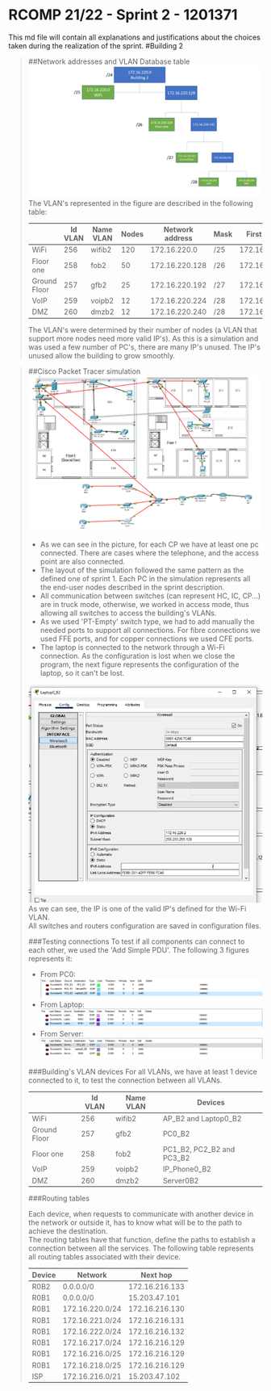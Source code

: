 RCOMP 21/22 - Sprint 2 - 1201371
===========================================
This md file will contain all explanations and justifications about the choices taken during the realization of the sprint.
#Building 2
> ##Network addresses and VLAN Database table
> ![Network Address Tree](Figures/Arvore.PNG)
> The VLAN's represented in the figure are described in the following table:
> 
> |               |   Id VLAN     | Name VLAN   |  Nodes |  Network address  | Mask| First valid ip  |  Last valid ip  |  Broadcast address |
> |---            |---            |---          |---     |---                |---  |---              |---              |---                 |
> |  WiFi         |    256        |wifib2       |  120   | 172.16.220.0     | /25 |  172.16.220.1    | 172.16.220.126  | 172.16.220.127     |
> |  Floor one    |    258        |fob2         |  50    | 172.16.220.128   | /26 |  172.16.220.129  | 172.16.220.190  | 172.16.220.191     |
> |  Ground Floor |    257        |gfb2         |  25    | 172.16.220.192    | /27 | 172.16.220.193  | 172.16.220.222  | 172.16.220.223     |
> |  VoIP         |    259        |voipb2       |  12    | 172.16.220.224    | /28 | 172.16.220.225  | 172.16.220.238  | 172.16.220.239     |
> |  DMZ          |    260        |dmzb2        |  12    | 172.16.220.240    | /28 | 172.16.220.241  | 172.16.220.254  | 172.16.220.255     |
> The VLAN's were determined by their number of nodes (a VLAN that support more nodes need more valid IP's). As this is a simulation and was used a few number of PC's, there are many IP's unused. The IP's unused allow the building to grow smoothly.

> ##Cisco Packet Tracer simulation
> ![Simulation](Figures/simulation.PNG)
> * As we can see in the picture, for each CP we have at least one pc connected. There are cases where the telephone, and the access point are also connected.<br>
> * The layout of the simulation followed the same pattern as the defined one of sprint 1. Each PC in the simulation represents all the end-user nodes described in the sprint description.<br>
> * All communication between switches (can represent HC, IC, CP...) are in truck mode, otherwise, we worked in access mode, thus allowing all switches to access the building's VLANs.
> * As we used 'PT-Empty' switch type, we had to add manually the needed ports to support all connections. For fibre connections we used FFE ports, and for copper connections we used CFE ports.
> * The laptop is connected to the network through a Wi-Fi connection. As the configuration is lost when we close the program, the next figure represents the configuration of the laptop, so it can't be lost.
>
> ![laptop](Figures/laptopprovas.PNG)
> As we can see, the IP is one of the valid IP's defined for the Wi-Fi VLAN.<br>
> All switches and routers configuration are saved in configuration files.
>
> ###Testing connections
> To test if all components can connect to each other, we used the 'Add Simple PDU'. The following 3 figures represents it:
> * From PC0:
> ![laptop](Figures/pc0comunicacao.PNG)
> * From Laptop:
> ![laptop](Figures/laptopcomunicacao.PNG)
> * From Server:
> ![laptop](Figures/servercomunicacao.PNG)
>
> ###Building's VLAN devices
> For all VLANs, we have at least 1 device connected to it, to test the connection between all VLANs.
> 
> |               |   Id VLAN     | Name VLAN   |  Devices |
> |---            |---            |---          |---     |
> |  WiFi         |    256        |wifib2       |  AP_B2 and Laptop0_B2   |
> |  Ground Floor |    257        |gfb2         |  PC0_B2    |
> |  Floor one    |    258        |fob2         |  PC1_B2, PC2_B2 and PC3_B2    |
> |  VoIP         |    259        |voipb2       |  IP_Phone0_B2    |
> |  DMZ          |    260        |dmzb2        |  Server0B2    |
>
> ###Routing tables
>
> Each device, when requests to communicate with another device in the network or outside it, has to know what will be to the path to achieve the destination.<br>
> The routing tables have that function, define the paths to establish a connection between all the services. The following table represents all routing tables associated with their device.
>
> |  Device       |   Network | Next hop    |
> |---            |---            |---          |
> |  R0B2        |    0.0.0.0/0  | 172.16.216.133 |
> | R0B1 |    0.0.0.0/0        |15.203.47.101         |
> | R0B1 |    172.16.220.0/24        |172.16.216.130         |
> | R0B1 |    172.16.221.0/24        |172.16.216.131         |
> | R0B1 |    172.16.222.0/24        |172.16.216.132         |
> | R0B1 |    172.16.217.0/24        |172.16.216.129         |
> | R0B1 |    172.16.216.0/25        |172.16.216.129         |
> | R0B1 |    172.16.218.0/25        |172.16.216.129         |
> |  ISP         |    172.16.216.0/21        |15.203.47.102       |